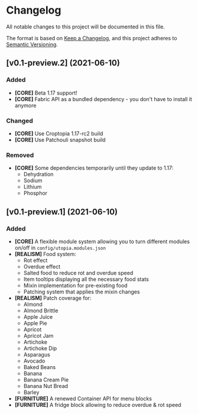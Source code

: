 # Changelog
All notable changes to this project will be documented in this file.

The format is based on [Keep a Changelog](https://keepachangelog.com/en/1.0.0/),
and this project adheres to [Semantic Versioning](https://semver.org/spec/v2.0.0.html).

## [v0.1-preview.2] (2021-06-10)

### Added

- **[CORE]** Beta 1.17 support!
- **[CORE]** Fabric API as a bundled dependency - you don't have to install it anymore

### Changed

- **[CORE]** Use Croptopia 1.17-rc2 build
- **[CORE]** Use Patchouli snapshot build

### Removed

- **[CORE]** Some dependencies temporarily until they update to 1.17:
  - Dehydration
  - Sodium
  - Lithium
  - Phosphor

## [v0.1-preview.1] (2021-06-10)

### Added

- **[CORE]** A flexible module system allowing you to turn different modules on/off in ```config/utopia.modules.json```
- **[REALISM]** Food system:
    - Rot effect
    - Overdue effect
    - Salted food to reduce rot and overdue speed
    - Item tooltips displaying all the necessary food stats
    - Mixin implementation for pre-existing food
    - Patching system that applies the mixin changes
- **[REALISM]** Patch coverage for:
    - Almond
    - Almond Brittle
    - Apple Juice
    - Apple Pie
    - Apricot
    - Apricot Jam
    - Artichoke
    - Artichoke Dip
    - Asparagus
    - Avocado
    - Baked Beans
    - Banana
    - Banana Cream Pie
    - Banana Nut Bread
    - Barley
- **[FURNITURE]** A renewed Container API for menu blocks
- **[FURNITURE]** A fridge block allowing to reduce overdue & rot speed